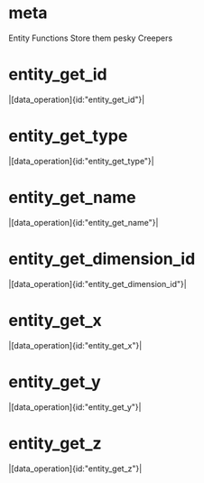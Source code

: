 # meta
Entity Functions
Store them pesky Creepers
# entity_get_id
|[data_operation]{id:"entity_get_id"}|
# entity_get_type
|[data_operation]{id:"entity_get_type"}|
# entity_get_name
|[data_operation]{id:"entity_get_name"}|
# entity_get_dimension_id
|[data_operation]{id:"entity_get_dimension_id"}|
# entity_get_x
|[data_operation]{id:"entity_get_x"}|
# entity_get_y
|[data_operation]{id:"entity_get_y"}|
# entity_get_z
|[data_operation]{id:"entity_get_z"}|